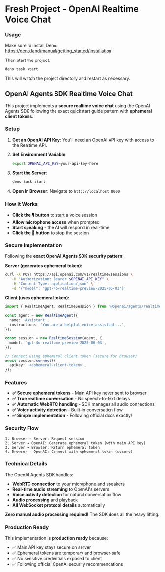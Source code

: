 # Fresh Project - OpenAI Realtime Voice Chat

### Usage

Make sure to install Deno: https://deno.land/manual/getting_started/installation

Then start the project:

```
deno task start
```

This will watch the project directory and restart as necessary.

## OpenAI Agents SDK Realtime Voice Chat

This project implements a **secure realtime voice chat** using the OpenAI Agents SDK following the exact quickstart guide pattern with **ephemeral client tokens**.

### Setup

1. **Get an OpenAI API Key**: You'll need an OpenAI API key with access to the Realtime API.

2. **Set Environment Variable**: 
   ```bash
   export OPENAI_API_KEY=your-api-key-here
   ```

3. **Start the Server**: 
   ```bash
   deno task start
   ```

4. **Open in Browser**: Navigate to `http://localhost:8000`

### How It Works

- **Click the 🎙️ button** to start a voice session
- **Allow microphone access** when prompted
- **Start speaking** - the AI will respond in real-time
- **Click the 🔴 button** to stop the session

### Secure Implementation

Following the **exact OpenAI Agents SDK security pattern**:

**Server (generates ephemeral token):**
```bash
curl -X POST https://api.openai.com/v1/realtime/sessions \
   -H "Authorization: Bearer $OPENAI_API_KEY" \
   -H "Content-Type: application/json" \
   -d '{"model": "gpt-4o-realtime-preview-2025-06-03"}'
```

**Client (uses ephemeral token):**
```typescript
import { RealtimeAgent, RealtimeSession } from '@openai/agents/realtime';

const agent = new RealtimeAgent({
  name: 'Assistant',
  instructions: 'You are a helpful voice assistant...',
});

const session = new RealtimeSession(agent, {
  model: 'gpt-4o-realtime-preview-2025-06-03',
});

// Connect using ephemeral client token (secure for browser)
await session.connect({
  apiKey: '<ephemeral-client-token>',
});
```

### Features

- **✅ Secure ephemeral tokens** - Main API key never sent to browser
- **✅ True realtime conversation** - No speech-to-text delays
- **✅ Automatic WebRTC handling** - SDK manages all audio connections
- **✅ Voice activity detection** - Built-in conversation flow
- **✅ Simple implementation** - Following official docs exactly!

### Security Flow

```
1. Browser → Server: Request session
2. Server → OpenAI: Generate ephemeral token (with main API key)
3. Server → Browser: Return ephemeral token
4. Browser → OpenAI: Connect with ephemeral token (secure)
```

### Technical Details

The OpenAI Agents SDK handles:
- **WebRTC connection** to your microphone and speakers
- **Real-time audio streaming** to OpenAI's servers
- **Voice activity detection** for natural conversation flow
- **Audio processing** and playback
- **All WebSocket protocol details** automatically

**Zero manual audio processing required!** The SDK does all the heavy lifting.

### Production Ready

This implementation is **production ready** because:
- ✅ Main API key stays secure on server
- ✅ Ephemeral tokens are temporary and browser-safe
- ✅ No sensitive credentials exposed to client
- ✅ Following official OpenAI security recommendations
